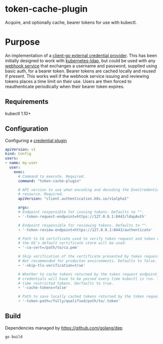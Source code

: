 # token-cache-plugin

Acquire, and optionally cache, bearer tokens for use with kubectl.

# Purpose

An implementation of a [client-go external credential provider](https://kubernetes.io/docs/admin/authentication/#client-go-credential-plugins). This has been initially designed to work with [kubernetes-ldap](https://github.com/skippie81/kubernetes-ldap), but could be used with any [webhook service](https://kubernetes.io/docs/admin/authentication/#webhook-token-authentication) that exchanges a username and password, supplied using basic auth, for a bearer token. Bearer tokens are cached locally and reused if present. This works well if the webhook service issuing and reviewing tokens places a time limit on their use. Users are then forced to reauthenticate periodically when their bearer token expires.

## Requirements

kubectl 1.10+

## Configuration

Configuring a [credential plugin](https://kubernetes.io/docs/admin/authentication/#client-go-credential-plugins)

```yaml
apiVersion: v1
kind: Config
users:
- name: my-user
  user:
    exec:
      # Command to execute. Required.
      command: "token-cache-plugin"

      # API version to use when encoding and decoding the ExecCredentials
      # resource. Required.
      apiVersion: "client.authentication.k8s.io/v1alpha1"

      args:
      # Endpoint responsible for issuing tokens. Defaults to "".
      - '-token-request-endpoint=https://127.0.0.1:8443/ldapAuth'

      # Endpoint responsible for reviewing tokens. Defaults to "".
      - '-token-review-endpoint=https://127.0.0.1:8443/authenticate'

      # Path to CA certificate used to verify token request and token review endpoints. If not specified
      # the OS's default certificate store will be used.
      - '-ca-cert=/path/to/ca.pem'

      # Skip verification of the certificate presented by token request and token review endpoints.
      # Not recommended for producton environments. Defaults to false.
      - '-skip-tls-verification=true'

      # Whether to cache tokens returned by the token request endpoint. If tokens aren't cached then
      # credentials will have to be passed every time kubectl is run. This is meant to be used with
      # time restricted tokens. Derfaults to true.
      - '-cache-tokens=false'

      # Path to save locally cached tokens returned by the token request endpoint. Defaults to ~/.k8s-last-token
      - '-token-path=/fully/qualified/path/to/.token'
```

## Build

Dependencies managed by https://github.com/golang/dep

```bash
go build
```
